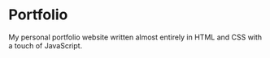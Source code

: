 # Portfolio
My personal portfolio website written almost entirely in HTML and CSS with a touch of JavaScript. 
